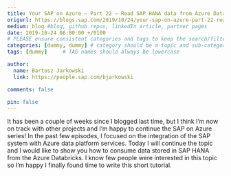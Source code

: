 ```yaml
---
title: Your SAP on Azure – Part 22 – Read SAP HANA data from Azure Databricks
origurl: https://blogs.sap.com/2019/10/24/your-sap-on-azure-part-22-read-sap-hana-data-from-azure-databricks/
medium: blog #blog, github repos, linkedIn article, partner pages
date: 2019-10-24 06:00:00 +/0100
# PLEASE ensure consistent categories and tags to keep the search/filtering meaningful!
categories: [dummy, dummy] # category should be a topic and sub-category primary product
tags: [dummy]     # TAG names should always be lowercase

author:
  name: Bartosz Jarkowski
  link: https://people.sap.com/bjarkowski

comments: false

pin: false
---
```

It has been a couple of weeks since I blogged last time, but I think I’m now on track with other projects and I’m happy to continue the SAP on Azure series! In the past few episodes, I focused on the integration of the SAP system with Azure data platform services. Today I will continue the topic and I would like to show you how to consume data stored in SAP HANA from the Azure Databricks. I know few people were interested in this topic so I’m happy I finally found time to write this short tutorial.
